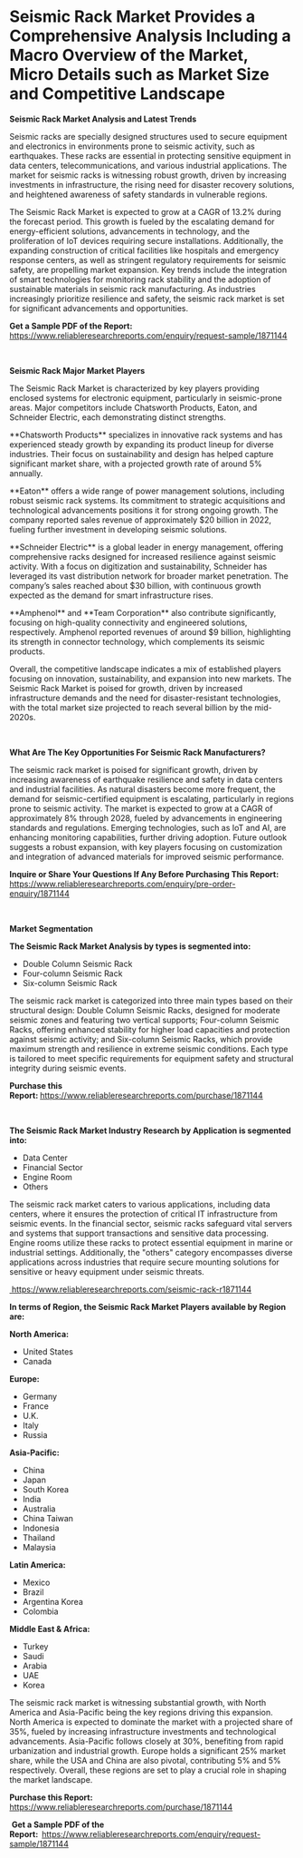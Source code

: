 <p><h1>Seismic Rack Market Provides a Comprehensive Analysis Including a Macro Overview of the Market, Micro Details such as Market Size and Competitive Landscape</h1></p><p><strong>Seismic Rack Market Analysis and Latest Trends</strong></p>
<p><p>Seismic racks are specially designed structures used to secure equipment and electronics in environments prone to seismic activity, such as earthquakes. These racks are essential in protecting sensitive equipment in data centers, telecommunications, and various industrial applications. The market for seismic racks is witnessing robust growth, driven by increasing investments in infrastructure, the rising need for disaster recovery solutions, and heightened awareness of safety standards in vulnerable regions.</p><p>The Seismic Rack Market is expected to grow at a CAGR of 13.2% during the forecast period. This growth is fueled by the escalating demand for energy-efficient solutions, advancements in technology, and the proliferation of IoT devices requiring secure installations. Additionally, the expanding construction of critical facilities like hospitals and emergency response centers, as well as stringent regulatory requirements for seismic safety, are propelling market expansion. Key trends include the integration of smart technologies for monitoring rack stability and the adoption of sustainable materials in seismic rack manufacturing. As industries increasingly prioritize resilience and safety, the seismic rack market is set for significant advancements and opportunities.</p></p>
<p><strong>Get a Sample PDF of the Report:&nbsp;</strong> <a href="https://www.reliableresearchreports.com/enquiry/request-sample/1871144?utm_campaign=3296&utm_medium=2&utm_source=Github&utm_content=ia&utm_term=16042025&utm_id=seismic-rack">https://www.reliableresearchreports.com/enquiry/request-sample/1871144</a></p>
<p>&nbsp;</p>
<p><strong>Seismic Rack Major Market Players</strong></p>
<p><p>The Seismic Rack Market is characterized by key players providing enclosed systems for electronic equipment, particularly in seismic-prone areas. Major competitors include Chatsworth Products, Eaton, and Schneider Electric, each demonstrating distinct strengths.</p><p>**Chatsworth Products** specializes in innovative rack systems and has experienced steady growth by expanding its product lineup for diverse industries. Their focus on sustainability and design has helped capture significant market share, with a projected growth rate of around 5% annually.</p><p>**Eaton** offers a wide range of power management solutions, including robust seismic rack systems. Its commitment to strategic acquisitions and technological advancements positions it for strong ongoing growth. The company reported sales revenue of approximately $20 billion in 2022, fueling further investment in developing seismic solutions.</p><p>**Schneider Electric** is a global leader in energy management, offering comprehensive racks designed for increased resilience against seismic activity. With a focus on digitization and sustainability, Schneider has leveraged its vast distribution network for broader market penetration. The company’s sales reached about $30 billion, with continuous growth expected as the demand for smart infrastructure rises.</p><p>**Amphenol** and **Team Corporation** also contribute significantly, focusing on high-quality connectivity and engineered solutions, respectively. Amphenol reported revenues of around $9 billion, highlighting its strength in connector technology, which complements its seismic products.</p><p>Overall, the competitive landscape indicates a mix of established players focusing on innovation, sustainability, and expansion into new markets. The Seismic Rack Market is poised for growth, driven by increased infrastructure demands and the need for disaster-resistant technologies, with the total market size projected to reach several billion by the mid-2020s.</p></p>
<p>&nbsp;</p>
<p><strong>What Are The Key Opportunities For Seismic Rack Manufacturers?</strong></p>
<p><p>The seismic rack market is poised for significant growth, driven by increasing awareness of earthquake resilience and safety in data centers and industrial facilities. As natural disasters become more frequent, the demand for seismic-certified equipment is escalating, particularly in regions prone to seismic activity. The market is expected to grow at a CAGR of approximately 8% through 2028, fueled by advancements in engineering standards and regulations. Emerging technologies, such as IoT and AI, are enhancing monitoring capabilities, further driving adoption. Future outlook suggests a robust expansion, with key players focusing on customization and integration of advanced materials for improved seismic performance.</p></p>
<p><strong>Inquire or Share Your Questions If Any Before Purchasing This Report:</strong> <a href="https://www.reliableresearchreports.com/enquiry/pre-order-enquiry/1871144?utm_campaign=3296&utm_medium=2&utm_source=Github&utm_content=ia&utm_term=16042025&utm_id=seismic-rack">https://www.reliableresearchreports.com/enquiry/pre-order-enquiry/1871144</a></p>
<p>&nbsp;</p>
<p><strong>Market Segmentation</strong></p>
<p><strong>The Seismic Rack Market Analysis by types is segmented into:</strong></p>
<p><ul><li>Double Column Seismic Rack</li><li>Four-column Seismic Rack</li><li>Six-column Seismic Rack</li></ul></p>
<p><p>The seismic rack market is categorized into three main types based on their structural design: Double Column Seismic Racks, designed for moderate seismic zones and featuring two vertical supports; Four-column Seismic Racks, offering enhanced stability for higher load capacities and protection against seismic activity; and Six-column Seismic Racks, which provide maximum strength and resilience in extreme seismic conditions. Each type is tailored to meet specific requirements for equipment safety and structural integrity during seismic events.</p></p>
<p><strong>Purchase this Report:&nbsp;</strong><a href="https://www.reliableresearchreports.com/purchase/1871144?utm_campaign=3296&utm_medium=2&utm_source=Github&utm_content=ia&utm_term=16042025&utm_id=seismic-rack">https://www.reliableresearchreports.com/purchase/1871144</a></p>
<p>&nbsp;</p>
<p><strong>The Seismic Rack Market Industry Research by Application is segmented into:</strong></p>
<p><ul><li>Data Center</li><li>Financial Sector</li><li>Engine Room</li><li>Others</li></ul></p>
<p><p>The seismic rack market caters to various applications, including data centers, where it ensures the protection of critical IT infrastructure from seismic events. In the financial sector, seismic racks safeguard vital servers and systems that support transactions and sensitive data processing. Engine rooms utilize these racks to protect essential equipment in marine or industrial settings. Additionally, the "others" category encompasses diverse applications across industries that require secure mounting solutions for sensitive or heavy equipment under seismic threats.</p></p>
<p><a href="https://www.reliableresearchreports.com/seismic-rack-r1871144?utm_campaign=3296&utm_medium=2&utm_source=Github&utm_content=ia&utm_term=16042025&utm_id=seismic-rack">&nbsp;https://www.reliableresearchreports.com/seismic-rack-r1871144</a></p>
<p><strong>In terms of Region, the Seismic Rack Market Players available by Region are:</strong></p>
<p>
    <p> <strong> North America: </strong>
        <ul>
            <li>United States</li>
            <li>Canada</li>
        </ul>
        </p> 
    <p> <strong> Europe: </strong>
        <ul>
            <li>Germany</li>
            <li>France</li>
            <li>U.K.</li>
            <li>Italy</li>
            <li>Russia</li>
        </ul>
        </p> 
    <p> <strong> Asia-Pacific: </strong>
        <ul>
            <li>China</li>
            <li>Japan</li>
            <li>South Korea</li>
            <li>India</li>
            <li>Australia</li>
            <li>China Taiwan</li>
            <li>Indonesia</li>
            <li>Thailand</li>
            <li>Malaysia</li>
        </ul>
        </p> 
    <p> <strong> Latin America: </strong>
        <ul>
            <li>Mexico</li>
            <li>Brazil</li>
            <li>Argentina Korea</li>
            <li>Colombia</li>
        </ul>
        </p> 
    <p> <strong> Middle East & Africa: </strong>
        <ul>
            <li>Turkey</li>
            <li>Saudi</li>
            <li>Arabia</li>
            <li>UAE</li>
            <li>Korea</li>
        </ul>
    </p>
    </p>
<p><p>The seismic rack market is witnessing substantial growth, with North America and Asia-Pacific being the key regions driving this expansion. North America is expected to dominate the market with a projected share of 35%, fueled by increasing infrastructure investments and technological advancements. Asia-Pacific follows closely at 30%, benefiting from rapid urbanization and industrial growth. Europe holds a significant 25% market share, while the USA and China are also pivotal, contributing 5% and 5% respectively. Overall, these regions are set to play a crucial role in shaping the market landscape.</p></p>
<p><strong>Purchase this Report: </strong><a href="https://www.reliableresearchreports.com/purchase/1871144?utm_campaign=3296&utm_medium=2&utm_source=Github&utm_content=ia&utm_term=16042025&utm_id=seismic-rack">https://www.reliableresearchreports.com/purchase/1871144</a></p>
<p>&nbsp;<strong>Get a Sample PDF of the Report:&nbsp;&nbsp;</strong><a href="https://www.reliableresearchreports.com/enquiry/request-sample/1871144?utm_campaign=3296&utm_medium=2&utm_source=Github&utm_content=ia&utm_term=16042025&utm_id=seismic-rack">https://www.reliableresearchreports.com/enquiry/request-sample/1871144</a></p>
<p><strong></strong></p>
<p><p></p><p></p><p></p></p>